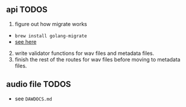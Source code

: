 ## api TODOS

1. figure out how migrate works

- `brew install golang-migrate`
- [see here](https://formulae.brew.sh/formula/golang-migrate)

2. write validator functions for wav files and metadata files.
3. finish the rest of the routes for wav files before moving to metadata files.

## audio file TODOS

- see `DAWDOCS.md`
